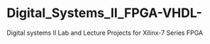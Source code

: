 # Digital_Systems_II_FPGA-VHDL-
Digital systems II Lab and Lecture Projects for Xilinx-7 Series FPGA




